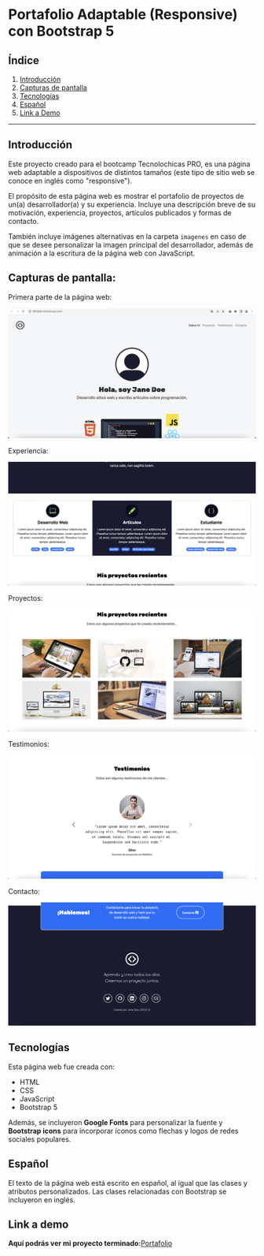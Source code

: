 # Portafolio Adaptable (Responsive) con Bootstrap 5

## **Índice**
1. [Introducción](https://github.com/DianaBMenM/DianaBMenM.github.io#introducci%C3%B3n)
2. [Capturas de pantalla](https://github.com/DianaBMenM/DianaBMenM.github.io#capturas-de-pantalla)
3. [Tecnologías](https://github.com/DianaBMenM/Cloondegoogle/blob/main/README.md#objetivo-del-proyecto)
4. [Español](#) 
5. [Link a Demo](https://dianabmenm.github.io/)

***** 

## Introducción 

Este proyecto creado para el bootcamp Tecnolochicas PRO, es una página web adaptable a dispositivos de distintos tamaños (este tipo de sitio web se conoce en inglés como "responsive"). 

El propósito de esta página web es mostrar el portafolio de proyectos de un(a) desarrollador(a) y su experiencia. Incluye una descripción breve de su motivación, experiencia, proyectos, artículos publicados y formas de contacto. 

También incluye imágenes alternativas en la carpeta `imagenes` en caso de que se desee personalizar la imagen principal del desarrollador, además de animación a la escritura de la página web con JavaScript.

## Capturas de pantalla:

Primera parte de la página web:

![Primera parte de la página web](imagenes/screenshot1.png)

Experiencia:

![Experiencia](imagenes/screenshot2.png)

Proyectos:

![Proyectos](imagenes/screenshot3.png)

Testimonios:

![Testimonios](imagenes/screenshot4.png)

Contacto:

![Contacto](imagenes/screenshot5.png)

## Tecnologías

Esta página web fue creada con:

* HTML
* CSS
* JavaScript 
* Bootstrap 5

Además, se incluyeron **Google Fonts** para personalizar la fuente y **Bootstrap icons** para incorporar íconos como flechas y logos de redes sociales populares. 

## Español

El texto de la página web está escrito en español, al igual que las clases y atributos personalizados. Las clases relacionadas con Bootstrap se incluyeron en inglés.

## Link a demo

**Aquí podrás ver mi proyecto terminado:**[Portafolio](https://dianabmenm.github.io/)



